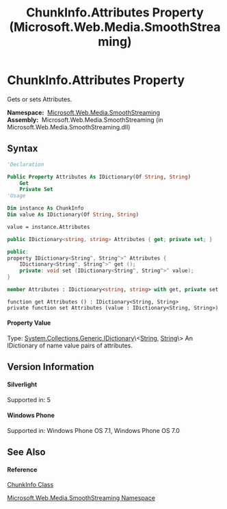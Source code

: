 ﻿---
title: ChunkInfo.Attributes Property  (Microsoft.Web.Media.SmoothStreaming)
TOCTitle: Attributes Property
ms:assetid: P:Microsoft.Web.Media.SmoothStreaming.ChunkInfo.Attributes
ms:mtpsurl: https://msdn.microsoft.com/en-us/library/microsoft.web.media.smoothstreaming.chunkinfo.attributes(v=VS.95)
ms:contentKeyID: 46307759
ms.date: 05/31/2012
mtps_version: v=VS.95
f1_keywords:
- Microsoft.Web.Media.SmoothStreaming.ChunkInfo.Attributes
- Microsoft.Web.Media.SmoothStreaming.ChunkInfo.get_Attributes
- Microsoft.Web.Media.SmoothStreaming.ChunkInfo.set_Attributes
dev_langs:
- CSharp
- JScript
- VB
- FSharp
- c++
api_location:
- Microsoft.Web.Media.SmoothStreaming.dll
api_name:
- Microsoft.Web.Media.SmoothStreaming.ChunkInfo.Attributes
- Microsoft.Web.Media.SmoothStreaming.ChunkInfo.get_Attributes
- Microsoft.Web.Media.SmoothStreaming.ChunkInfo.set_Attributes
api_type:
- Managed
topic_type:
- apiref
- kbSyntax
product_family_name: VS
ROBOTS: INDEX,FOLLOW
---

# ChunkInfo.Attributes Property

Gets or sets Attributes.

**Namespace:**  [Microsoft.Web.Media.SmoothStreaming](microsoft-web-media-smoothstreaming-namespace_1.md)  
**Assembly:**  Microsoft.Web.Media.SmoothStreaming (in Microsoft.Web.Media.SmoothStreaming.dll)

## Syntax

``` vb
'Declaration

Public Property Attributes As IDictionary(Of String, String)
    Get
    Private Set
'Usage

Dim instance As ChunkInfo
Dim value As IDictionary(Of String, String)

value = instance.Attributes
```

``` csharp
public IDictionary<string, string> Attributes { get; private set; }
```

``` c++
public:
property IDictionary<String^, String^>^ Attributes {
    IDictionary<String^, String^>^ get ();
    private: void set (IDictionary<String^, String^>^ value);
}
```

``` fsharp
member Attributes : IDictionary<string, string> with get, private set
```

``` jscript
function get Attributes () : IDictionary<String, String>
private function set Attributes (value : IDictionary<String, String>)
```

#### Property Value

Type: [System.Collections.Generic.IDictionary](https://msdn.microsoft.com/en-us/library/s4ys34ea\(v=vs.95\))\<[String](https://msdn.microsoft.com/en-us/library/s1wwdcbf\(v=vs.95\)), [String](https://msdn.microsoft.com/en-us/library/s1wwdcbf\(v=vs.95\))\>  
An IDictionary of name value pairs of attributes.

## Version Information

#### Silverlight

Supported in: 5  

#### Windows Phone

Supported in: Windows Phone OS 7.1, Windows Phone OS 7.0  

## See Also

#### Reference

[ChunkInfo Class](chunkinfo-class-microsoft-web-media-smoothstreaming_1.md)

[Microsoft.Web.Media.SmoothStreaming Namespace](microsoft-web-media-smoothstreaming-namespace_1.md)

